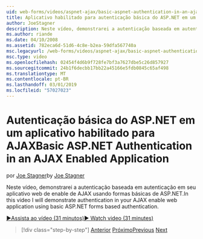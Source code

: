 ```yaml
---
uid: web-forms/videos/aspnet-ajax/basic-aspnet-authentication-in-an-ajax-enabled-application
title: Aplicativo habilitado para autenticação básica do ASP.NET em um AJAX | Microsoft Docs
author: JoeStagner
description: Neste vídeo, demonstrarei a autenticação baseada em autenticação em seu aplicativo web de enable de AJAX usando formas básicas de ASP.NET.
ms.author: riande
ms.date: 04/10/2008
ms.assetid: 782eca6d-51d6-4c8e-b2ea-59dfa567740a
msc.legacyurl: /web-forms/videos/aspnet-ajax/basic-aspnet-authentication-in-an-ajax-enabled-application
msc.type: video
ms.openlocfilehash: 02454f4d6b9f728fe7bf3a7627dbe5c26d857927
ms.sourcegitcommit: 24b1f6decbb17bb22a45166e5fdb0845c65af498
ms.translationtype: MT
ms.contentlocale: pt-BR
ms.lasthandoff: 03/01/2019
ms.locfileid: "57027023"
---
```

<a name="basic-aspnet-authentication-in-an-ajax-enabled-application"></a><span data-ttu-id="a70c3-103">Autenticação básica do ASP.NET em um aplicativo habilitado para AJAX</span><span class="sxs-lookup"><span data-stu-id="a70c3-103">Basic ASP.NET Authentication in an AJAX Enabled Application</span></span>
====================
<span data-ttu-id="a70c3-104">por [Joe Stagner](https://github.com/JoeStagner)</span><span class="sxs-lookup"><span data-stu-id="a70c3-104">by [Joe Stagner](https://github.com/JoeStagner)</span></span>

<span data-ttu-id="a70c3-105">Neste vídeo, demonstrarei a autenticação baseada em autenticação em seu aplicativo web de enable de AJAX usando formas básicas de ASP.NET.</span><span class="sxs-lookup"><span data-stu-id="a70c3-105">In this video I will demonstrate authentication in your AJAX enable web application using basic ASP.NET forms based authentication.</span></span>

[<span data-ttu-id="a70c3-106">&#9654;Assista ao vídeo (31 minutos)</span><span class="sxs-lookup"><span data-stu-id="a70c3-106">&#9654; Watch video (31 minutes)</span></span>](https://channel9.msdn.com/Blogs/ASP-NET-Site-Videos/basic-aspnet-authentication-in-an-ajax-enabled-application)

> [!div class="step-by-step"]
> <span data-ttu-id="a70c3-107">[Anterior](implement-infinite-data-patterns-in-ajax.md)
> [Próximo](how-to-dynamically-change-css-using-the-aspnet-ajax-updatepanel.md)</span><span class="sxs-lookup"><span data-stu-id="a70c3-107">[Previous](implement-infinite-data-patterns-in-ajax.md)
[Next](how-to-dynamically-change-css-using-the-aspnet-ajax-updatepanel.md)</span></span>
